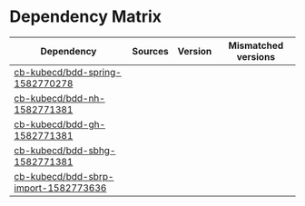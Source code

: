 # Dependency Matrix

Dependency | Sources | Version | Mismatched versions
---------- | ------- | ------- | -------------------
[cb-kubecd/bdd-spring-1582770278](https://github.com/cb-kubecd/bdd-spring-1582770278.git) |  | []() | 
[cb-kubecd/bdd-nh-1582771381](https://github.com/cb-kubecd/bdd-nh-1582771381.git) |  | []() | 
[cb-kubecd/bdd-gh-1582771381](https://github.com/cb-kubecd/bdd-gh-1582771381.git) |  | []() | 
[cb-kubecd/bdd-sbhg-1582771381](https://github.com/cb-kubecd/bdd-sbhg-1582771381.git) |  | []() | 
[cb-kubecd/bdd-sbrp-import-1582773636](https://github.com/cb-kubecd/bdd-sbrp-import-1582773636.git) |  | []() | 
